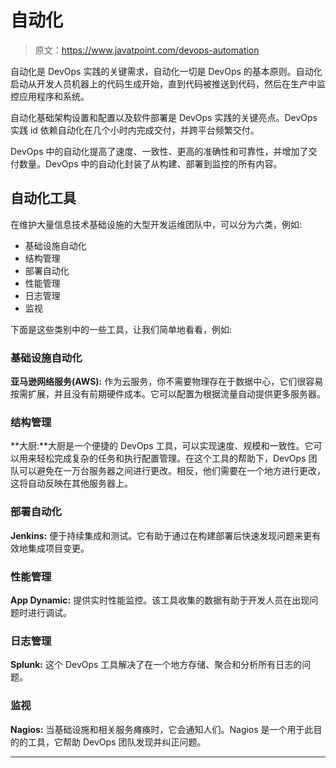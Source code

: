 # 自动化

> 原文：<https://www.javatpoint.com/devops-automation>

自动化是 DevOps 实践的关键需求，自动化一切是 DevOps 的基本原则。自动化启动从开发人员机器上的代码生成开始，直到代码被推送到代码，然后在生产中监控应用程序和系统。

自动化基础架构设置和配置以及软件部署是 DevOps 实践的关键亮点。DevOps 实践 id 依赖自动化在几个小时内完成交付，并跨平台频繁交付。

DevOps 中的自动化提高了速度、一致性、更高的准确性和可靠性，并增加了交付数量。DevOps 中的自动化封装了从构建、部署到监控的所有内容。

## 自动化工具

在维护大量信息技术基础设施的大型开发运维团队中，可以分为六类，例如:

*   基础设施自动化
*   结构管理
*   部署自动化
*   性能管理
*   日志管理
*   监视

下面是这些类别中的一些工具，让我们简单地看看，例如:

### 基础设施自动化

**亚马逊网络服务(AWS):** 作为云服务，你不需要物理存在于数据中心，它们很容易按需扩展，并且没有前期硬件成本。它可以配置为根据流量自动提供更多服务器。

### 结构管理

**大厨:**大厨是一个便捷的 DevOps 工具，可以实现速度、规模和一致性。它可以用来轻松完成复杂的任务和执行配置管理。在这个工具的帮助下，DevOps 团队可以避免在一万台服务器之间进行更改。相反，他们需要在一个地方进行更改，这将自动反映在其他服务器上。

### 部署自动化

**Jenkins:** 便于持续集成和测试。它有助于通过在构建部署后快速发现问题来更有效地集成项目变更。

### 性能管理

**App Dynamic:** 提供实时性能监控。该工具收集的数据有助于开发人员在出现问题时进行调试。

### 日志管理

**Splunk:** 这个 DevOps 工具解决了在一个地方存储、聚合和分析所有日志的问题。

### 监视

**Nagios:** 当基础设施和相关服务瘫痪时，它会通知人们。Nagios 是一个用于此目的的工具，它帮助 DevOps 团队发现并纠正问题。

* * *